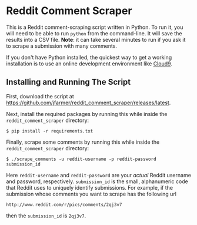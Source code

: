 # Reddit Comment Scraper

This is a Reddit comment-scraping script written in Python.  To run it, you
will need to be able to run `python` from the command-line.  It will save the
results into a CSV file.  **Note**: it can take several minutes to run if
you ask it to scrape a submission with many comments.

If you don't have Python installed, the quickest way to get a working
installation is to use an online development environment like
[Cloud9](https://c9.io/).

## Installing and Running The Script

First, download the script at
<https://github.com/jfarmer/reddit_comment_scraper/releases/latest>.

Next, install the required packages by running this while inside the
`reddit_comment_scraper` directory:

```shell-session
$ pip install -r requirements.txt
```

Finally, scrape some comments by running this while inside the
`reddit_comment_scraper` directory:

```shell-session
$ ./scrape_comments -u reddit-username -p reddit-password submission_id
```

Here `reddit-username` and `reddit-password` are your _actual_ Reddit username
and password, respectively.  `submission_id` is the small, alphanumeric code
that Reddit uses to uniquely identify submissions.  For example, if the
submission whose comments you want to scrape has the following url

```text
http://www.reddit.com/r/pics/comments/2qj3v7
```

then the `submission_id` is `2qj3v7`.
